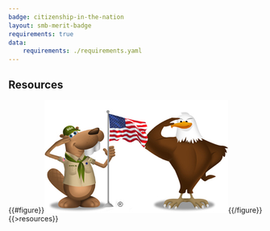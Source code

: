 ```yaml
---
badge: citizenship-in-the-nation
layout: smb-merit-badge
requirements: true
data:
    requirements: ./requirements.yaml
---
```


## Resources

{{#figure}}<img src="citizenship-in-the-nation-bucky.jpg" class="W(100%)" />{{/figure}}
{{>resources}}
